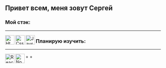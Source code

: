 ## **Привет всем, меня зовут Сергей**

### Мой стэк: 

-------------
<img align="left" alt='Html' width="30px" height="30px"  src="https://upload.wikimedia.org/wikipedia/commons/thumb/6/61/HTML5_logo_and_wordmark.svg/1200px-HTML5_logo_and_wordmark.svg.png"/>
<img align="left" alt='Css' width="30px"  height="30px" src="https://upload.wikimedia.org/wikipedia/commons/thumb/d/d5/CSS3_logo_and_wordmark.svg/1200px-CSS3_logo_and_wordmark.svg.png"/>
<img align="left" alt="JavsScript" width="30px" height="30px" src="https://upload.wikimedia.org/wikipedia/commons/thumb/9/99/Unofficial_JavaScript_logo_2.svg/1200px-Unofficial_JavaScript_logo_2.svg.png" />

  ###    Планирую изучить:    

-------------
+<img align="left" alt='React' width="30px" height="30px" src="https://iconape.com/wp-content/files/zk/93042/svg/react.svg"/>
+<img align="left" alt='NodeJs' width="30px" height="30px" src="https://catethysis.ru/wp-content/uploads/2013/09/nodejslogo.png"/>